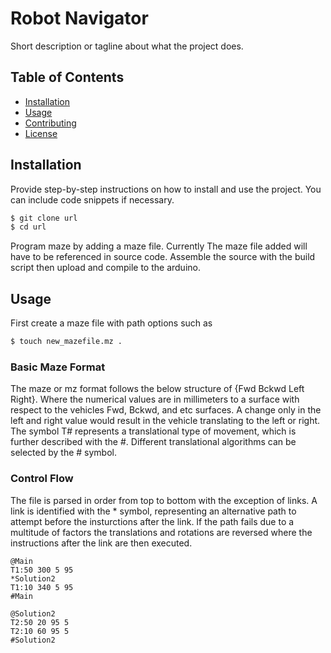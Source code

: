 # Robot Navigator

Short description or tagline about what the project does.

## Table of Contents

- [Installation](#installation)
- [Usage](#usage)
- [Contributing](#contributing)
- [License](#license)

## Installation

Provide step-by-step instructions on how to install and use the project. You can include code snippets if necessary.

```bash
$ git clone url
$ cd url
```
Program maze by adding a maze file.
Currently The maze file added will have to be referenced in source code.
Assemble the source with the build script then upload and compile to the arduino.

## Usage

First create a maze file with path options such as

```bash
$ touch new_mazefile.mz .
```

### Basic Maze Format
The maze or mz format follows the below structure of {Fwd Bckwd Left Right}. Where the numerical values are in millimeters to a surface with respect to the vehicles Fwd, Bckwd, and etc surfaces. A change only in the left and right value would result in the vehicle translating to the left or right. The symbol T# represents a translational type of movement, which is further described with the #. Different translational algorithms can be selected by the # symbol.

### Control Flow
The file is parsed in order from top to bottom with the exception of links. A link is identified with the * symbol, representing an alternative path to attempt before the insturctions after the link. If the path fails due to a multitude of factors the translations and rotations are reversed where the instructions after the link are then executed.

```
@Main
T1:50 300 5 95
*Solution2
T1:10 340 5 95
#Main

@Solution2
T2:50 20 95 5
T2:10 60 95 5
#Solution2
```

